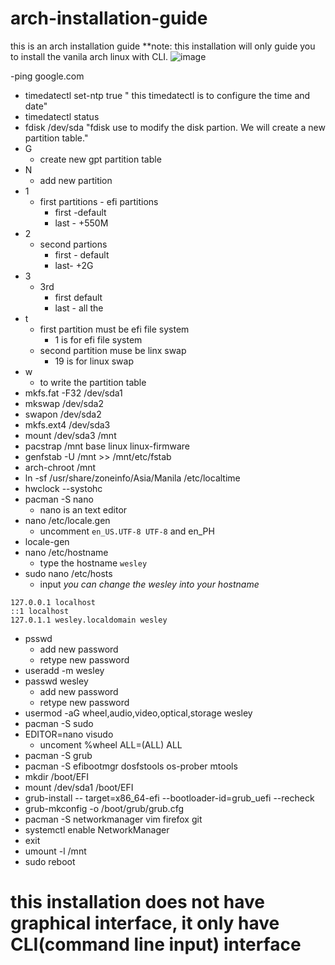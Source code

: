 # arch-installation-guide
this is an arch installation guide
**note: this installation will only guide you to install the vanila arch linux with CLI.
![image](https://user-images.githubusercontent.com/51907689/111893773-03218300-8a40-11eb-9343-d3cc47674d55.png)


-ping google.com

- timedatectl set-ntp true " this timedatectl is to configure the time and date"
- timedatectl status
- fdisk /dev/sda "fdisk use to modify the disk partion. We will create a new partition table."
- G
    - create new gpt partition table
- N
    - add new partition
- 1
    - first partitions - efi partitions
        - first -default
        - last - +550M
- 2
    - second partions
        - first - default
        - last- +2G
- 3
    - 3rd
        - first default
        - last - all the
- t
    - first partition must be efi file system
        - 1 is for efi file system
    - second partition muse be linx swap
        - 19 is for linux swap
- w
    - to write the partition table
- mkfs.fat -F32 /dev/sda1
- mkswap /dev/sda2
- swapon /dev/sda2
- mkfs.ext4 /dev/sda3
- mount /dev/sda3 /mnt
- pacstrap /mnt base linux linux-firmware
- genfstab -U /mnt >> /mnt/etc/fstab
- arch-chroot /mnt
- ln -sf /usr/share/zoneinfo/Asia/Manila /etc/localtime
- hwclock --systohc
- pacman -S nano
    - nano is an text editor
- nano /etc/locale.gen
    - uncomment `en_US.UTF-8 UTF-8` and en_PH
- locale-gen
- nano /etc/hostname
    - type the hostname `wesley`
- sudo nano /etc/hosts
    - input *you can change the wesley into your hostname*
        

```
127.0.0.1 localhost
::1 localhost
127.0.1.1 wesley.localdomain wesley
```

- psswd
	- add new password
	- retype new password
- useradd -m wesley
- passwd wesley
	- add new password
	- retype new password
- usermod -aG wheel,audio,video,optical,storage wesley
- pacman -S sudo
- EDITOR=nano visudo
	- uncoment %wheel ALL=(ALL) ALL
- pacman -S grub
- pacman -S efibootmgr dosfstools os-prober mtools
- mkdir /boot/EFI
- mount /dev/sda1 /boot/EFI
- grub-install -- target=x86_64-efi --bootloader-id=grub_uefi --recheck
- grub-mkconfig -o /boot/grub/grub.cfg
- pacman -S networkmanager vim firefox git 
- systemctl enable NetworkManager
- exit
- umount -l /mnt
- sudo reboot
# this installation does not have graphical interface, it only have CLI(command line input) interface
